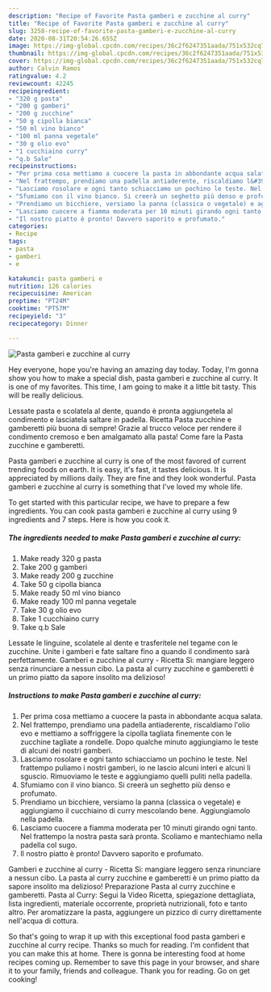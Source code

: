 ```yaml
---
description: "Recipe of Favorite Pasta gamberi e zucchine al curry"
title: "Recipe of Favorite Pasta gamberi e zucchine al curry"
slug: 3258-recipe-of-favorite-pasta-gamberi-e-zucchine-al-curry
date: 2020-08-31T20:54:26.655Z
image: https://img-global.cpcdn.com/recipes/36c2f6247351aada/751x532cq70/pasta-gamberi-e-zucchine-al-curry-recipe-main-photo.jpg
thumbnail: https://img-global.cpcdn.com/recipes/36c2f6247351aada/751x532cq70/pasta-gamberi-e-zucchine-al-curry-recipe-main-photo.jpg
cover: https://img-global.cpcdn.com/recipes/36c2f6247351aada/751x532cq70/pasta-gamberi-e-zucchine-al-curry-recipe-main-photo.jpg
author: Calvin Ramos
ratingvalue: 4.2
reviewcount: 42245
recipeingredient:
- "320 g pasta"
- "200 g gamberi"
- "200 g zucchine"
- "50 g cipolla bianca"
- "50 ml vino bianco"
- "100 ml panna vegetale"
- "30 g olio evo"
- "1 cucchiaino curry"
- "q.b Sale"
recipeinstructions:
- "Per prima cosa mettiamo a cuocere la pasta in abbondante acqua salata."
- "Nel frattempo, prendiamo una padella antiaderente, riscaldiamo l&#39;olio evo e mettiamo a soffriggere la cipolla tagliata finemente con le zucchine tagliate a rondelle. Dopo qualche minuto aggiungiamo le teste di alcuni dei nostri gamberi."
- "Lasciamo rosolare e ogni tanto schiacciamo un pochino le teste. Nel frattempo puliamo i nostri gamberi, io ne lascio alcuni interi e alcuni li sguscio. Rimuoviamo le teste e aggiungiamo quelli puliti nella padella."
- "Sfumiamo con il vino bianco. Si creerà un seghetto più denso e profumato."
- "Prendiamo un bicchiere, versiamo la panna (classica o vegetale) e aggiungiamo il cucchiaino di curry mescolando bene. Aggiungiamolo nella padella."
- "Lasciamo cuocere a fiamma moderata per 10 minuti girando ogni tanto. Nel frattempo la nostra pasta sarà pronta. Scoliamo e mantechiamo nella padella col sugo."
- "Il nostro piatto è pronto! Davvero saporito e profumato."
categories:
- Recipe
tags:
- pasta
- gamberi
- e

katakunci: pasta gamberi e 
nutrition: 126 calories
recipecuisine: American
preptime: "PT24M"
cooktime: "PT57M"
recipeyield: "3"
recipecategory: Dinner

---
```



![Pasta gamberi e zucchine al curry](https://img-global.cpcdn.com/recipes/36c2f6247351aada/751x532cq70/pasta-gamberi-e-zucchine-al-curry-recipe-main-photo.jpg)

Hey everyone, hope you're having an amazing day today. Today, I'm gonna show you how to make a special dish, pasta gamberi e zucchine al curry. It is one of my favorites. This time, I am going to make it a little bit tasty. This will be really delicious.

Lessate pasta e scolatela al dente, quando è pronta aggiungetela al condimento e lasciatela saltare in padella. Ricetta Pasta zucchine e gamberetti più buona di sempre! Grazie al trucco veloce per rendere il condimento cremoso e ben amalgamato alla pasta! Come fare la Pasta zucchine e gamberetti.

Pasta gamberi e zucchine al curry is one of the most favored of current trending foods on earth. It is easy, it's fast, it tastes delicious. It is appreciated by millions daily. They are fine and they look wonderful. Pasta gamberi e zucchine al curry is something that I've loved my whole life.


To get started with this particular recipe, we have to prepare a few ingredients. You can cook pasta gamberi e zucchine al curry using 9 ingredients and 7 steps. Here is how you cook it.

<!--inarticleads1-->

##### The ingredients needed to make Pasta gamberi e zucchine al curry:

1. Make ready 320 g pasta
1. Take 200 g gamberi
1. Make ready 200 g zucchine
1. Take 50 g cipolla bianca
1. Make ready 50 ml vino bianco
1. Make ready 100 ml panna vegetale
1. Take 30 g olio evo
1. Take 1 cucchiaino curry
1. Take q.b Sale


Lessate le linguine, scolatele al dente e trasferitele nel tegame con le zucchine. Unite i gamberi e fate saltare fino a quando il condimento sarà perfettamente. Gamberi e zucchine al curry - Ricetta Sì: mangiare leggero senza rinunciare a nessun cibo. La pasta al curry zucchine e gamberetti è un primo piatto da sapore insolito ma delizioso! 

<!--inarticleads2-->

##### Instructions to make Pasta gamberi e zucchine al curry:

1. Per prima cosa mettiamo a cuocere la pasta in abbondante acqua salata.
1. Nel frattempo, prendiamo una padella antiaderente, riscaldiamo l&#39;olio evo e mettiamo a soffriggere la cipolla tagliata finemente con le zucchine tagliate a rondelle. Dopo qualche minuto aggiungiamo le teste di alcuni dei nostri gamberi.
1. Lasciamo rosolare e ogni tanto schiacciamo un pochino le teste. Nel frattempo puliamo i nostri gamberi, io ne lascio alcuni interi e alcuni li sguscio. Rimuoviamo le teste e aggiungiamo quelli puliti nella padella.
1. Sfumiamo con il vino bianco. Si creerà un seghetto più denso e profumato.
1. Prendiamo un bicchiere, versiamo la panna (classica o vegetale) e aggiungiamo il cucchiaino di curry mescolando bene. Aggiungiamolo nella padella.
1. Lasciamo cuocere a fiamma moderata per 10 minuti girando ogni tanto. Nel frattempo la nostra pasta sarà pronta. Scoliamo e mantechiamo nella padella col sugo.
1. Il nostro piatto è pronto! Davvero saporito e profumato.


Gamberi e zucchine al curry - Ricetta Sì: mangiare leggero senza rinunciare a nessun cibo. La pasta al curry zucchine e gamberetti è un primo piatto da sapore insolito ma delizioso! Preparazione Pasta al curry zucchine e gamberetti. Pasta al Curry: Segui la Video Ricetta, spiegazione dettagliata, lista ingredienti, materiale occorrente, proprietà nutrizionali, foto e tanto altro. Per aromatizzare la pasta, aggiungere un pizzico di curry direttamente nell&#39;acqua di cottura. 

So that's going to wrap it up with this exceptional food pasta gamberi e zucchine al curry recipe. Thanks so much for reading. I'm confident that you can make this at home. There is gonna be interesting food at home recipes coming up. Remember to save this page in your browser, and share it to your family, friends and colleague. Thank you for reading. Go on get cooking!
